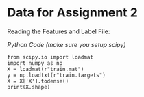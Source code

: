 # Data for Assignment 2

Reading the Features and Label File:

*Python Code (make sure you setup scipy)*

`from scipy.io import loadmat`<br/>
`import numpy as np`<br/>
`X = loadmat(r"train.mat")`<br/> 
`y = np.loadtxt(r"train.targets")`<br/>
`X = X['X'].todense()`<br/>
`print(X.shape)`<br/>
